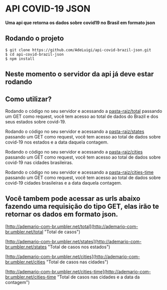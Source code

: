 # API COVID-19 JSON

**Uma api que retorna os dados sobre covid19 no Brasil em formato json**

## **Rodando o projeto**
```git
$ git clone https://github.com/AdeLuigi/api-covid-brazil-json.git
$ cd api-covid-brazil-json
$ npm install
```

**Neste momento o servidor da api já deve estar rodando**
---

## Como utilizar?
Rodando o código no seu servidor e acessando a [pasta-raiz/total](http://ademario-com-br.umbler.net/total "Total de casos") passando um GET como request, você tem acesso ao total de dados do Brazil e dos seus estados sobre covid-19.


Rodando o código no seu servidor e acessando a [pasta-raiz/states](http://ademario-com-br.umbler.net/states "Total de casos nos estados") passando um GET como request, você tem acesso ao total de dados sobre covid-19 nos estados e a data daquela contagem.


Rodando o código no seu servidor e acessando a [pasta-raiz/cities](http://ademario-com-br.umbler.net/cities "Total de casos nas cidades") passando um GET como request, você tem acesso ao total de dados sobre covid-19 nas cidades brasileiras.


Rodando o código no seu servidor e acessando a [pasta-raiz/cities-time](http://ademario-com-br.umbler.net/cities-time "Total de casos nas cidades e a data da contagem") passando um GET como request, você tem acesso ao total de dados sobre covid-19 cidades brasileiras e a data daquela contagem.


## Você tambem pode acessar as urls abaixo fazendo uma requisição do tipo GET, elas irão te retornar os dados em formato json.
[http://ademario-com-br.umbler.net/total](http://ademario-com-br.umbler.net/total "Total de casos")


[http://ademario-com-br.umbler.net/states](http://ademario-com-br.umbler.net/states "Total de casos nos estados")


[http://ademario-com-br.umbler.net/cities](http://ademario-com-br.umbler.net/cities "Total de casos nas cidades")


[http://ademario-com-br.umbler.net/cities-time](http://ademario-com-br.umbler.net/cities-time "Total de casos nas cidades e a data da contagem")
